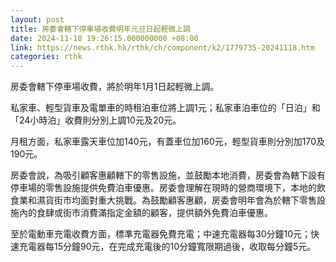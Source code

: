 ```yaml
---
layout: post
title: 房委會轄下停車場收費明年元旦日起輕微上調
date: 2024-11-18 19:26:15.000000000 +08:00
link: https://news.rthk.hk/rthk/ch/component/k2/1779735-20241118.htm
categories: rthk
---
```


房委會轄下停車場收費，將於明年1月1日起輕微上調。

私家車、輕型貨車及電單車的時租泊車位將上調1元；私家車泊車位的「日泊」和「24小時泊」收費則分別上調10元及20元。

月租方面，私家車露天車位加140元，有蓋車位加160元，輕型貨車則分別加170及190元。

房委會說，為吸引顧客惠顧轄下的零售設施，並鼓勵本地消費，房委會為轄下設有停車場的零售設施提供免費泊車優惠。房委會理解在現時的營商環境下，本地的飲食業和濕貨街市均面對重大挑戰。為鼓勵顧客惠顧，房委會明年會為於轄下零售設施內的食肆或街市消費滿指定金額的顧客，提供額外免費泊車優惠。

至於電動車充電收費方面，標準充電器免費充電；中速充電器每30分鐘10元；快速充電器每15分鐘90元，在完成充電後的10分鐘寬限期過後，收取每分鐘5元。
